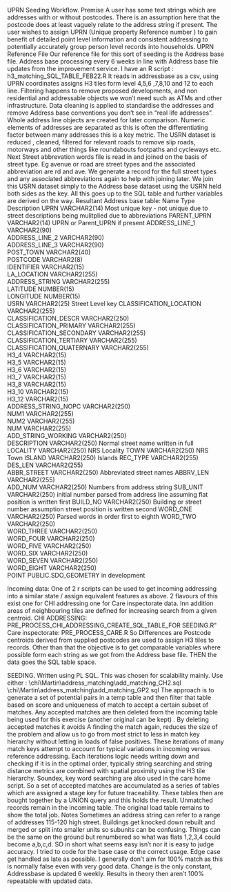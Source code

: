 UPRN Seeding Workflow.
Premise 
A user has some text strings which are addresses with or without postcodes. There is an assumption here that the postcode does at least vaguely relate to the address string if present. The user wishes to assign UPRN (Unique property Reference number ) to gain benefit of detailed point level information and consistent addressing to potentially accurately group person level records into households.
UPRN Reference File
Our reference file for this sort of seeding is the Address base file. 
Address  base processing every 6 weeks in line with Address base file updates from the improvement service.
I have an R script : h3_matching_SQL_TABLE_FEB22.R
It reads in addressbase as a csv, using UPRN coordinates assigns H3 tiles form level 4,5,6 ,7,8,10 and 12 to each line. 
Filtering happens to remove proposed developments, and non residential and addressable objects we won’t need such as ATMs and other infrastructure.
Data cleaning is applied to standardise the addresses and remove Address base conventions you don’t see in “real life addresses”. Whole address line objects are created for later comparison. Numeric elements of addresses are separated as this is often the differentiating factor between many addresses this is a key metric.
The USRN dataset is reduced , cleaned, filtered for relevant roads to remove slip roads, motorways and other things like roundabouts footpaths and cycleways etc. Next Street abbrevation words file is read in and joined on the basis of street type. Eg avenue or road are street types and the associated abbreviation are rd and ave.
We generate a record for the full street types and any associated abbreviations again to help with joining later. We join this USRN dataset simply to the Address base dataset using the USRN held both sides as the key. All this goes up to the SQL table and further variables are derived on the way.
Resultant Address base table:
Name	Type	Description
UPRN	VARCHAR2(14)	Most unique key - not unique due to street descriptions being mulitplied due to abbreviations
PARENT_UPRN	VARCHAR2(14)	UPRN or Parent_UPRN if present
ADDRESS_LINE_1	VARCHAR2(90)	 
ADDRESS_LINE_2	VARCHAR2(90)	 
ADDRESS_LINE_3	VARCHAR2(90)	 
POST_TOWN	VARCHAR2(40)	 
POSTCODE	VARCHAR2(8)	 
IDENTIFIER	VARCHAR2(15)	 
LA_LOCATION	VARCHAR2(255)	 
ADDRESS_STRING	VARCHAR2(255)	 
LATITUDE	NUMBER(15)	 
LONGITUDE	NUMBER(15)	 
USRN	VARCHAR2(25)	Street Level key
CLASSIFICATION_LOCATION	VARCHAR2(255)	 
CLASSIFICATION_DESCR	VARCHAR2(250)	 
CLASSIFICATION_PRIMARY	VARCHAR2(255)	 
CLASSIFICATION_SECONDARY	VARCHAR2(255)	 
CLASSIFICATION_TERTIARY	VARCHAR2(255)	 
CLASSIFICATION_QUATERNARY	VARCHAR2(255)	 
H3_4	VARCHAR2(15)	 
H3_5	VARCHAR2(15)	 
H3_6	VARCHAR2(15)	 
H3_7	VARCHAR2(15)	 
H3_8	VARCHAR2(15)	 
H3_10	VARCHAR2(15)	 
H3_12	VARCHAR2(15)	 
ADDRESS_STRING_NOPC	VARCHAR2(250)	 
NUM1	VARCHAR2(255)	 
NUM2	VARCHAR2(255)	 
NUM	VARCHAR2(255)	 
ADD_STRING_WORKING	VARCHAR2(250)	 
DESCRIPTION	VARCHAR2(250)	Normal street name written in full
LOCALITY	VARCHAR2(250)	NRS Locality
TOWN	VARCHAR2(250)	NRS Town
ISLAND	VARCHAR2(250)	Islands
REC_TYPE	VARCHAR2(255)	 
DES_LEN	VARCHAR2(255)	 
ABBR_STREET	VARCHAR2(250)	Abbreviated street names
ABBRV_LEN	VARCHAR2(255)	 
ADD_NUM	VARCHAR2(250)	Numbers from address string
SUB_UNIT	VARCHAR2(250)	initial number parsed from address line assuming flat position is written first
BUILD_NO	VARCHAR2(250)	Building or street number assumption street position is written second
WORD_ONE	VARCHAR2(250)	Parsed words in order first to eighth
WORD_TWO	VARCHAR2(250)	 
WORD_THREE	VARCHAR2(250)	 
WORD_FOUR	VARCHAR2(250)	 
WORD_FIVE	VARCHAR2(250)	 
WORD_SIX	VARCHAR2(250)	 
WORD_SEVEN	VARCHAR2(250)	 
WORD_EIGHT	VARCHAR2(250)	 
POINT	PUBLIC.SDO_GEOMETRY	in development

Incoming data:
One of 2 r scripts can be used to get incoming addressing into a similar state / assign equivalent features as above. 2 flavours of this exist one for CHI addressing one for Care inspectorate data. Inn addition areas of neighbouring tiles are defined for increasing search from a given centroid.
CHI ADDRESSING: PRE_PROCESS_CHI_ADDRESSING_CREATE_SQL_TABLE_FOR SEEDING.R"
Care inspectorate: PRE_PROCESS_CARE.R
So Differences are Postcode centroids derived from supplied postcodes are used to assign H3 tiles to records.
Other than that the objective is to get comparable variables where possible form each string as we got from the Address base file. THEN the data goes the SQL table space.

SEEDING.
Written using PL SQL. This was chosen for scalability mainly. 
Use either : 
\\chi\Martin\address_matching\add_matching_CH2.sql
\\chi\Martin\address_matching\add_matching_GP2.sql
The approach is to generate a set of potential pairs in a temp table and then filter that table based on score and uniqueness of match to accept a certain subset of matches. Any accepted matches are then deleted from the incoming table being used for this exercise (another original can be kept) . By deleting accepted matches it avoids A finding the match again, reduces the size of the problem and allow us to go from most strict to less in match key hierarchy without letting in loads of false positives. These iterations of many match keys attempt to account for typical variations in incoming versus reference addressing.
Each iterations logic needs writing down and checking if it is in the optimal order, typically string searching and string distance metrics are combined with spatial proximity using the H3 tile hierarchy. Soundex, key word searching are also used in the care home script.
So a set of accepted matches are accumulated as a series of tables which are assigned a stage key for future traceability. These tables then are bought together by a UNION query and this holds the result. 
Unmatched records remain in the incoming table. The original load table remains to show the total job.
Notes Sometimes an address string can refer to a range of addresses 115-120 high street. 
Buildings get knocked down rebuilt and merged or split into smaller units so subunits can be confusing. 
Things can be the same on the ground but renumbered so what was flats 1,2,3,4 could become a,b,c,d. SO in short what seems easy isn’t nor it is easy to judge accuracy. I tried to code for the base case or the correct usage. Edge case get handled as late as possible. I generally don’t aim for 100% match as this is normally false even with very good data. Change is the only constant, Addressbase is updated 6 weekly. Results in theory then aren’t 100% repeatable with updated data. 
